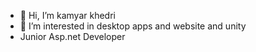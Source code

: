 - 👋 Hi, I’m kamyar khedri 
- 👀 I’m interested in desktop apps and website and unity
- Junior Asp.net Developer

<!---
kamiyar-k7/kamiyar-k7 is a ✨ special ✨ repository because its `README.md` (this file) appears on your GitHub profile.
You can click the Preview link to take a look at your changes.
--->
